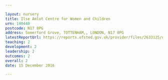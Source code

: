 ```yaml
---

layout: nursery
title: Ilse Amlot Centre for Women and Children
urn: 140440
postcode: N17 0PG
address: Somerford Grove, TOTTENHAM,, LONDON, N17 0PG
latestReportUrl: https://reports.ofsted.gov.uk/provider/files/2633125/urn/140440.pdf
teaching: 2
development: 2
leadership: 2
outcomes: 2
overall: 2
date: 15 December 2016

---
```

